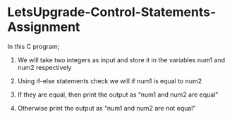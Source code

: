 # LetsUpgrade-Control-Statements-Assignment
In this C program;
1. We will take two integers as input and store it in the variables num1 and num2 respectively

2. Using if-else statements check we will if num1 is equal to num2

3. If they are equal, then print the output as “num1 and num2 are equal”

4. Otherwise print the output as “num1 and num2 are not equal”
